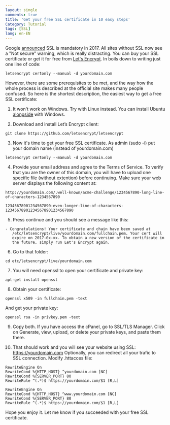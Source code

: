 ```yaml
---
layout: single
comments: true
title: 'Get your free SSL certificate in 10 easy steps'
Category: Tutorial
tags: [SSL]
lang: en-EN
---
```


Google [announced](https://security.googleblog.com/2016/09/moving-towards-more-secure-web.html) SSL is mandatory in 2017. 
All sites without SSL now see a "Not secure" warning, which is really distracting.
You can buy your SSL certificate or get it for free from [Let's Encrypt](https://letsencrypt.org/).
In boils down to writing just one line of code:
```
letsencrypt certonly --manual -d yourdomain.com
```

However, there are some prerequisites to be met, and the way how the whole process is described at the official site makes many people confused. 
So here is the shortest description, the easiest way to get a free SSL certificate:

1. It won't work on Windows.
Try with Linux instead. You can install Ubuntu [alongside](https://www.tecmint.com/install-ubuntu-16-04-alongside-with-windows-10-or-8-in-dual-boot/) with Windows.

2. Download and install Let’s Encrypt client:
```
git clone https://github.com/letsencrypt/letsencrypt
```

3. Now it's time to get your free SSL certificate. As admin (sudo -i) put your domain name (instead of yourdomain.com)
```
letsencrypt certonly --manual -d yourdomain.com
```

4. Provide your email address and agree to the Terms of Service. 
To verify that you are the owner of this domain, you will have to upload one specific file (without extention) before continuing. Make sure your web server displays the following content at:
```
http://yourdomain.com/.well-known/acme-challenge/1234567890-long-line-of-characters-1234567890 

12345678901234567890-even-longer-line-of-characters-123456789012345678901234567890
```

5. Press continue and you should see a message like this:
```
- Congratulations! Your certificate and chain have been saved at
   /etc/letsencrypt/live/yourdomain.com/fullchain.pem. Your cert will
   expire on 2017-0x-xx. To obtain a new version of the certificate in
   the future, simply run Let's Encrypt again.
```

6. Go to that folder:
```
cd etc/letsencrypt/live/yourdomain.com
```

7. You will need openssl to open your certificate and private key:
```
apt-get install openssl
```

8. Obtain your certificate:
```
openssl x509 -in fullchain.pem -text
```
And get your private key:
```
openssl rsa -in privkey.pem -text
```

9. Copy both. If you have access the cPanel, go to SSL/TLS Manager. Click on Generate, view, upload, or delete your private keys, and paste them there.

10. That should work and you will see your website using SSL: https://yourdomain.com
Optionally, you can redirect all your trafic to SSL connection. Modify .httacces file:

```
RewriteEngine On
RewriteCond %{HTTP_HOST} ^yourdomain.com [NC]
RewriteCond %{SERVER_PORT} 80
RewriteRule ^(.*)$ https://yourdomain.com/$1 [R,L]

RewriteEngine On
RewriteCond %{HTTP_HOST} ^www.yourdomain.com [NC]
RewriteCond %{SERVER_PORT} 80
RewriteRule ^(.*)$ https://yourdomain.com/$1 [R,L]
```


Hope you enjoy it. Let me know if you succeeded with your free SSL certificate.


